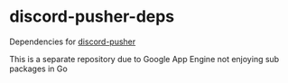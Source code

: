 # discord-pusher-deps
Dependencies for [discord-pusher](https://github.com/clavoie/discord-pusher)

This is a separate repository due to Google App Engine not enjoying sub packages in Go
